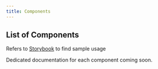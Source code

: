 ```yaml
---
title: Components
---
```



## List of Components

Refers to [Storybook](https://dappkit.geist.network/) to find sample usage

Dedicated documentation for each component coming soon. 